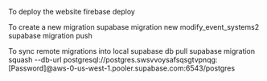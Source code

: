 To deploy the website
firebase deploy

To create a new migration
supabase migration new modify_event_systems2
supabase migration push

To sync remote migrations into local
supabase db pull
supabase migration squash --db-url postgresql://postgres.swsvvoysafsqsgtvpnqg:[Password]@aws-0-us-west-1.pooler.supabase.com:6543/postgres